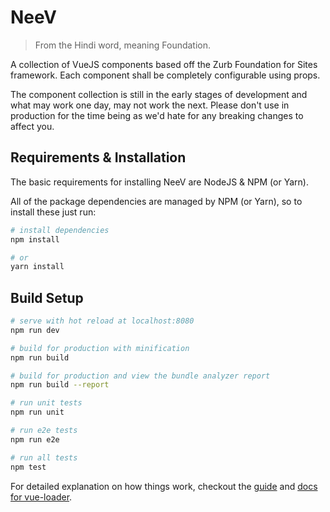 # NeeV

> From the Hindi word, meaning Foundation.

A collection of VueJS components based off the Zurb Foundation for Sites framework. Each component shall be completely configurable using props.

The component collection is still in the early stages of development and what may work one day, may not work the next. Please don't use in production for the time being as we'd hate for any breaking changes to affect you.

## Requirements & Installation

The basic requirements for installing NeeV are NodeJS & NPM (or Yarn).

All of the package dependencies are managed by NPM (or Yarn), so to install these just run:
``` bash
# install dependencies
npm install

# or
yarn install
```

## Build Setup

``` bash
# serve with hot reload at localhost:8080
npm run dev

# build for production with minification
npm run build

# build for production and view the bundle analyzer report
npm run build --report

# run unit tests
npm run unit

# run e2e tests
npm run e2e

# run all tests
npm test
```

For detailed explanation on how things work, checkout the [guide](http://vuejs-templates.github.io/webpack/) and [docs for vue-loader](http://vuejs.github.io/vue-loader).
